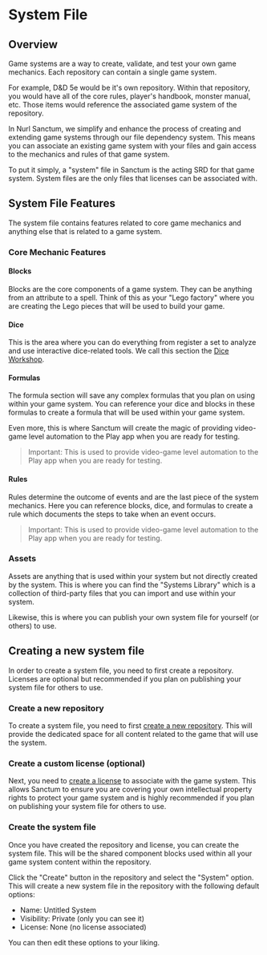 # System File

## Overview

Game systems are a way to create, validate, and test your own game mechanics. Each repository can contain a single game system.

For example, D&D 5e would be it's own repository. Within that repository, you would have all of the core rules, player's handbook, monster manual, etc. Those items would reference the associated game system of the repository.

In Nurl Sanctum, we simplify and enhance the process of creating and extending game systems through our file dependency system. This means you can associate an existing game system with your files and gain access to the mechanics and rules of that game system.

To put it simply, a "system" file in Sanctum is the acting SRD for that game system. System files are the only files that licenses can be associated with.

## System File Features

The system file contains features related to core game mechanics and anything else that is related to a game system.

### Core Mechanic Features

#### Blocks

Blocks are the core components of a game system. They can be anything from an attribute to a spell. Think of this as your "Lego factory" where you are creating the Lego pieces that will be used to build your game.

#### Dice

This is the area where you can do everything from register a set to analyze and use interactive dice-related tools. We call this section the [Dice Workshop](./dice-workshop).

#### Formulas

The formula section will save any complex formulas that you plan on using within your game system. You can reference your dice and blocks in these formulas to create a formula that will be used within your game system.

Even more, this is where Sanctum will create the magic of providing video-game level automation to the Play app when you are ready for testing.

> Important: This is used to provide video-game level automation to the Play app when you are ready for testing.

#### Rules

Rules determine the outcome of events and are the last piece of the system mechanics. Here you can reference blocks, dice, and formulas to create a rule which documents the steps to take when an event occurs.

> Important: This is used to provide video-game level automation to the Play app when you are ready for testing.

### Assets

Assets are anything that is used within your system but not directly created by the system. This is where you can find the "Systems Library" which is a collection of third-party files that you can import and use within your system.

Likewise, this is where you can publish your own system file for yourself (or others) to use.

## Creating a new system file

In order to create a system file, you need to first create a repository. Licenses are optional but recommended if you plan on publishing your system file for others to use.

### Create a new repository

To create a system file, you need to first [create a new repository](https://nurlttrpg.com/docs/repository-management). This will provide the dedicated space for all content related to the game that will use the system.

### Create a custom license (optional)

Next, you need to [create a license](./creating-a-license.md) to associate with the game system. This allows Sanctum to ensure you are covering your own intellectual property rights to protect your game system and is highly recommended if you plan on publishing your system file for others to use.

### Create the system file

Once you have created the repository and license, you can create the system file. This will be the shared component blocks used within all your game system content within the repository.

Click the "Create" button in the repository and select the "System" option. This will create a new system file in the repository with the following default options:

- Name: Untitled System
- Visibility: Private (only you can see it)
- License: None (no license associated)

You can then edit these options to your liking.
